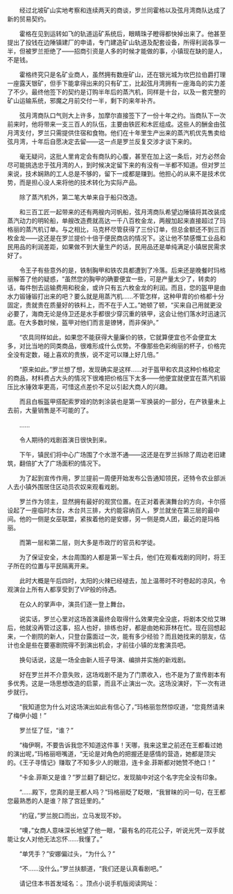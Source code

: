 　　经过北坡矿山实地考察和连续两天的商谈，罗兰同霍格以及弦月湾商队达成了新的贸易契约。

　　霍格在见到运转如飞的轨道运矿系统后，眼睛珠子瞪得都快掉出来了。他甚至提出了投钱在边陲镇建厂的申请，专门建造矿山轨道及配套设备，所得利润各享一半，但被罗兰拒绝了——招商引资是人多的时候才能做的事，小镇现在缺的是人，不是钱。

　　霍格终究只是名矿业商人，虽然拥有数座矿山，还在银光城为坎巴拉伯爵打理一座露天银矿，但手下能拿得出来的只有矿工，比起弦月湾拥有一座海岛的实力差了不少。最终他签下的契约是订购半年后的蒸汽机，同样是十台，以及一套完整的矿山运输系统，邪魔之月前交付一半，剩下的来年补齐。

　　弦月湾商队口气则大上许多，加摩尔直接签下了一份十年之约。当商队下一次前来时，他将带来一支三百人的队伍，主要由铁匠和木匠组成。这些人的酬金由弦月湾支付，罗兰只需提供住宿和食物。他们在十年里生产出来的蒸汽机优先售卖给弦月湾，十年后自愿决定去留——这一点是罗兰反复交涉才谈下来的。

　　毫无疑问，这批人里肯定会有商队的心腹，甚至在加上这一条后，对方必然会尽可能挑选忠于弦月湾的人，到时候决定留下来的有没有一半都不知道。但对罗兰来说，技术娴熟的工人总是不够的，留下一成都是赚到。他担心的从来不是技术优势，而是担心没人来将他的技术转化为实际产品。

　　除了蒸汽机外，第二笔大单来自于船只改造。

　　和三百工匠一起带来的还有两艘内河帆船，弦月湾商队希望边陲镇将其改装成蒸汽动力的明轮船，单艘改造费就高达一千八百枚金龙，两艘加起来直接超过了玛格丽的蒸汽机订单。与之相比，马克杯尽管获得了三份订单，但总金额还不到三百枚金龙——这还是在罗兰提价十倍于便民商店的情况下。这让他不禁感慨工业品和民用品的利润差距，如果做不到大量生产的话，民用品还是单纯满足小镇居民需求好了。

　　令王子有些意外的是，铁制胸甲和铁农具都遭到了冷落。后来还是晚餐时玛格丽解答了他的疑惑，“虽然您的胸甲的确要便宜一些，可是产量太少了，转卖的话，每件刨去运输费用和税金，或许只有五六枚金龙的利润。而且，您的盔甲是由水力锻锤锻打出来的吧？要么就是用蒸汽机……不管怎样，这种甲胄的价格都十分固定，贵就贵在质量好的铁料上，而不在于人工。”她顿了顿，“买来自己用就更没必要了，海商无论是侍卫还是水手都很少穿沉重的铁甲，这会让他们落水时迅速沉底。在大多数时候，盔甲对他们而言是镣铐，而非保护。”

　　“农具同样如此，如果您不能获得大量廉价的铁，它就算便宜也不会便宜太多，对比当地的同类商品，很难形成什么优势。不像那些色彩绚丽的杯子，价格完全没有定数，碰上喜欢的贵族，说不定可以赚上好几倍。”

　　“原来如此。”罗兰想了想，发现确实是这样……对于盔甲和农具这种价格稳定的商品，材料费占大头的情况下很难把价格压下太多——他便宜就便宜在蒸汽机锻压比水锤效率更高，可惜这点差价不足以引起大商人的兴趣。

　　而且白板盔甲搭配索罗娅的防刺涂装也是第一军换装的一部分，在产铁量未上去前，大量销售是不可能的了。

　　……

　　令人期待的戏剧首演日很快到来。

　　下午，镇民们将中心广场围了个水泄不通——这还是在罗兰拆除了周边老旧建筑，翻倍扩大了广场面积的情况下。

　　为了起到宣传作用，罗兰提前一周便开始发布公告通知领民，还特令农业部派人去小镇外围居住区动员农奴来观看戏剧。

　　罗兰作为领主，显然拥有最好的观赏位置。在正对着表演舞台的方向，卡尔搭设起了一座临时木台，木台共三排，大约能容纳百人，罗兰就坐在第三层的最中间。他的一侧是女巫联盟，紧挨着他的是安娜，另一侧是商人团，最近的是玛格丽。

　　而第一层和第二层，则大多是市政厅的官员和学徒。

　　为了保证安全，木台周围的人都是第一军士兵，他们在观看戏剧的同时，将王子所在的位置与平民隔离开来。

　　此时大概是午后四时，太阳的火辣已经褪去，加上温蒂时不时卷起的凉风，令观演台上所有人都享受到了VIP般的待遇。

　　在众人的掌声中，演员们逐一登上舞台。

　　说实话，罗兰心里对这场首演最终会取得什么效果完全没底，将剧本交给艾琳后，他就没再管过这事，招人也好，排练也好，都是由她和菲林在忙。现在回想起来，一个剧院的新人，只登台露面过一次，能有多少经验？而且她找来的朋友，估计也全是些在要塞剧院得不到演出机会，才前往小镇的龙套演员吧。

　　换句话说，这是一场全由新人班子导演、编排并实施的新戏剧。

　　好在罗兰并不介意失败，这场戏剧不是为了门票收入，也不是为了宣传剧本有多优秀。这是一场思想改造的启蒙，而且不止演出一次。这场没演好，下一次有进步就行。

　　“我知道您为什么对这场演出如此有信心了，”玛格丽忽然惊叹道，“您竟然请来了梅伊小姐！”

　　罗兰怔了怔，“谁？”

　　“梅伊啊，不要告诉我您不知道这件事！天哪，我来这里之前还在王都看过她的演出呢，”玛格丽咂嘴道，“无论是对角色的把握还是感情的营造，她都是顶尖的。《王子寻情记》赚取了不知多少人的眼泪，连卡金.菲斯都对她赞不绝口！”

　　“卡金.菲斯又是谁？”罗兰翻了翻记忆，发现脑中对这个名字完全没有印象。

　　“……殿下，您真的是王都人吗？”玛格丽眨了眨眼，“我冒昧的问一句，在王都您最熟悉的人是谁？除了宫廷里的。”

　　“约寇，”罗兰脱口而出，立马发现不妙。

　　“噢，”女商人意味深长地望了他一眼，“最有名的花花公子，听说光凭一双手就能让女人对他无法忘怀……我懂了。”

　　“单凭手？”安娜偏过头，“为什么？”

　　“不……没什么。”罗兰扶额道，“我们还是认真看剧吧。”

　　请记住本书首发域名：。顶点小说手机版阅读网址：
